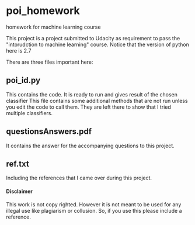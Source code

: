 # poi_homework

homework for machine learning course

This project is a project submitted to Udacity as requirement to pass the "intorudction to machine learning" course. Notice that the version of python here is 2.7



There are three files important here:

## poi_id.py

This contains the code. It is ready to run and gives result of the chosen classifier
This file contains some additional methods that are not run unless you edit the code to call them.
They are left there to show that I tried multiple classifiers. 



## questionsAnswers.pdf

It contains the answer for the accompanying questions to this project.

## ref.txt

Including the references that I came over during this project.




#### Disclaimer

This work is not copy righted. However it is not meant to be used for any illegal use like plagiarism or collusion. So, if you use this please include a reference.




